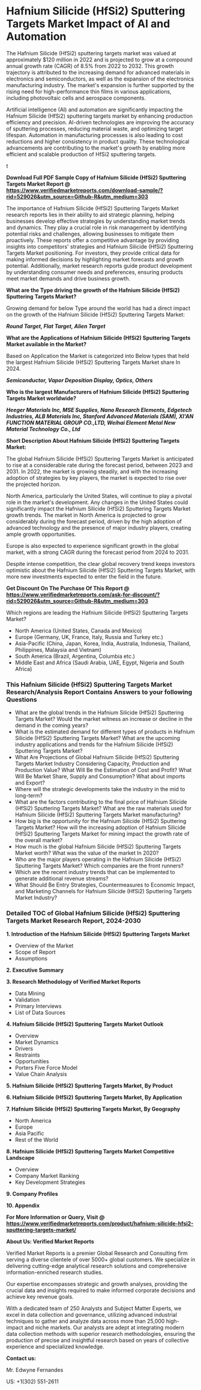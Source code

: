 <meta name="title" content="Global Hafnium Silicide (HfSi2) Sputtering Targets Market Impact of AI and Automation"><meta name="description" content="The Hafnium Silicide (HfSi2) sputtering targets market was valued at approximately $120 million in 2022 and is projected to grow at a compound annual growth rate (CAGR"><meta name="title" content="Hafnium Silicide (HfSi2) Sputtering Targets Market Size, Share, Scope, Trends, Growth, Opportunities, Analysis, Forecast"><h1>Hafnium Silicide (HfSi2) Sputtering Targets Market Impact of AI and Automation</h1><p>The Hafnium Silicide (HfSi2) sputtering targets market was valued at approximately $120 million in 2022 and is projected to grow at a compound annual growth rate (CAGR) of 8.5% from 2022 to 2032. This growth trajectory is attributed to the increasing demand for advanced materials in electronics and semiconductors, as well as the expansion of the electronics manufacturing industry. The market's expansion is further supported by the rising need for high-performance thin films in various applications, including photovoltaic cells and aerospace components.</p><p>Artificial intelligence (AI) and automation are significantly impacting the Hafnium Silicide (HfSi2) sputtering targets market by enhancing production efficiency and precision. AI-driven technologies are improving the accuracy of sputtering processes, reducing material waste, and optimizing target lifespan. Automation in manufacturing processes is also leading to cost reductions and higher consistency in product quality. These technological advancements are contributing to the market's growth by enabling more efficient and scalable production of HfSi2 sputtering targets.</p>t</p><p id="" class=""><strong>Download Full PDF Sample Copy of Hafnium Silicide (HfSi2) Sputtering Targets Market Report @ <a href="https://www.verifiedmarketreports.com/download-sample/?rid=529026&utm_source=Github-R&utm_medium=303" target="_blank">https://www.verifiedmarketreports.com/download-sample/?rid=529026&utm_source=Github-R&utm_medium=303</a></strong></p><p>The importance of&nbsp;Hafnium Silicide (HfSi2) Sputtering Targets Market research reports lies in their ability to aid strategic planning, helping businesses develop effective strategies by understanding market trends and dynamics. They play a crucial role in risk management by identifying potential risks and challenges, allowing businesses to mitigate them proactively. These reports offer a competitive advantage by providing insights into competitors' strategies and Hafnium Silicide (HfSi2) Sputtering Targets Market positioning. For investors, they provide critical data for making informed decisions by highlighting market forecasts and growth potential. Additionally, market research reports guide product development by understanding consumer needs and preferences, ensuring products meet market demands and drive business growth.</p><p><strong>What are the&nbsp;Type driving the growth of the Hafnium Silicide (HfSi2) Sputtering Targets Market?</strong></p><p id="" class="">Growing demand for below Type around the world has had a direct impact on the growth of the Hafnium Silicide (HfSi2) Sputtering Targets Market:</p><em><strong>Round Target, Flat Target, Alien Target</strong></em></p><strong>What are the&nbsp;Applications&nbsp;of Hafnium Silicide (HfSi2) Sputtering Targets Market available in the Market?</strong></p><p id="" class="">Based on Application the Market is categorized into Below types that held the largest Hafnium Silicide (HfSi2) Sputtering Targets Market share In 2024.</p><em><strong>Semiconductor, Vapor Deposition Display, Optics, Others</strong></em></p><strong>Who is the largest Manufacturers of Hafnium Silicide (HfSi2) Sputtering Targets Market worldwide?</strong></p><p><em><strong>Heeger Materials Inc, MSE Supplies, Nano Research Elements, Edgetech Industries, ALB Materials Inc, Stanford Advanced Materials (SAM), XI'AN FUNCTION MATERIAL GROUP CO.,LTD, Weihai Element Metal New Material Technology Co., Ltd</strong></em></p><p id="" class=""><strong>Short Description About Hafnium Silicide (HfSi2) Sputtering Targets Market:</strong></p><p>The global Hafnium Silicide (HfSi2) Sputtering Targets Market is anticipated to rise at a considerable rate during the forecast period, between 2023 and 2031. In 2022, the market is growing steadily, and with the increasing adoption of strategies by key players, the market is expected to rise over the projected horizon.</p><p>North America, particularly the United States, will continue to play a pivotal role in the market's development. Any changes in the United States could significantly impact the Hafnium Silicide (HfSi2) Sputtering Targets Market growth trends. The market in North America is projected to grow considerably during the forecast period, driven by the high adoption of advanced technology and the presence of major industry players, creating ample growth opportunities.</p><p>Europe is also expected to experience significant growth in the global market, with a strong CAGR during the forecast period from 2024 to 2031.</p><p>Despite intense competition, the clear global recovery trend keeps investors optimistic about the Hafnium Silicide (HfSi2) Sputtering Targets Market, with more new investments expected to enter the field in the future.</p><p id="" class=""><strong>Get Discount On The Purchase Of This Report @ <a href="https://www.verifiedmarketreports.com/ask-for-discount/?rid=529026&utm_source=Github-R&utm_medium=303" target="_blank">https://www.verifiedmarketreports.com/ask-for-discount/?rid=529026&utm_source=Github-R&utm_medium=303</a></strong></p>Which regions are leading the Hafnium Silicide (HfSi2) Sputtering Targets Market?</p><ul><li>North America (United States, Canada and Mexico)</li><li>Europe (Germany, UK, France, Italy, Russia and Turkey etc.)</li><li>Asia-Pacific (China, Japan, Korea, India, Australia, Indonesia, Thailand, Philippines, Malaysia and Vietnam)</li><li>South America (Brazil, Argentina, Columbia etc.)</li><li>Middle East and Africa (Saudi Arabia, UAE, Egypt, Nigeria and South Africa)</li></ul><h3 id="" class="">This Hafnium Silicide (HfSi2) Sputtering Targets Market Research/Analysis Report Contains Answers to your following Questions</h3><ul><li>What are the global trends in the Hafnium Silicide (HfSi2) Sputtering Targets Market? Would the market witness an increase or decline in the demand in the coming years?</li><li>What is the estimated demand for different types of products in Hafnium Silicide (HfSi2) Sputtering Targets Market? What are the upcoming industry applications and trends for the Hafnium Silicide (HfSi2) Sputtering Targets Market?</li><li>What Are Projections of Global Hafnium Silicide (HfSi2) Sputtering Targets Market Industry Considering Capacity, Production and Production Value? What Will Be the Estimation of Cost and Profit? What Will Be Market Share, Supply and Consumption? What about imports and Export?</li><li>Where will the strategic developments take the industry in the mid to long-term?</li><li>What are the factors contributing to the final price of Hafnium Silicide (HfSi2) Sputtering Targets Market? What are the raw materials used for Hafnium Silicide (HfSi2) Sputtering Targets Market manufacturing?</li><li>How big is the opportunity for the Hafnium Silicide (HfSi2) Sputtering Targets Market? How will the increasing adoption of Hafnium Silicide (HfSi2) Sputtering Targets Market for mining impact the growth rate of the overall market?</li><li>How much is the global Hafnium Silicide (HfSi2) Sputtering Targets Market worth? What was the value of the market In 2020?</li><li>Who are the major players operating in the Hafnium Silicide (HfSi2) Sputtering Targets Market? Which companies are the front runners?</li><li>Which are the recent industry trends that can be implemented to generate additional revenue streams?</li><li>What Should Be Entry Strategies, Countermeasures to Economic Impact, and Marketing Channels for Hafnium Silicide (HfSi2) Sputtering Targets Market Industry?</li></ul><h3 id="" class="">Detailed TOC of Global Hafnium Silicide (HfSi2) Sputtering Targets Market Research Report, 2024-2030</h3><p id="" class=""><strong>1. Introduction of the Hafnium Silicide (HfSi2) Sputtering Targets Market</strong></p><ul><li>Overview of the Market</li><li>Scope of Report</li><li>Assumptions</li></ul><p id="" class=""><strong>2. Executive Summary</strong></p><p id="" class=""><strong>3. Research Methodology of Verified Market Reports</strong></p><ul><li>Data Mining</li><li>Validation</li><li>Primary Interviews</li><li>List of Data Sources</li></ul><p id="" class=""><strong>4. Hafnium Silicide (HfSi2) Sputtering Targets Market Outlook</strong></p><ul><li>Overview</li><li>Market Dynamics</li><li>Drivers</li><li>Restraints</li><li>Opportunities</li><li>Porters Five Force Model</li><li>Value Chain Analysis</li></ul><p id="" class=""><strong>5. Hafnium Silicide (HfSi2) Sputtering Targets Market, By Product</strong></p><p id="" class=""><strong>6. Hafnium Silicide (HfSi2) Sputtering Targets Market, By Application</strong></p><p id="" class=""><strong>7. Hafnium Silicide (HfSi2) Sputtering Targets Market, By Geography</strong></p><ul><li>North America</li><li>Europe</li><li>Asia Pacific</li><li>Rest of the World</li></ul><p id="" class=""><strong>8. Hafnium Silicide (HfSi2) Sputtering Targets Market Competitive Landscape</strong></p><ul><li>Overview</li><li>Company Market Ranking</li><li>Key Development Strategies</li></ul><p id="" class=""><strong>9. Company Profiles</strong></p><p id="" class=""><strong>10. Appendix</strong></p><p id="" class=""><strong>For More Information or Query, Visit @ <a href="https://www.verifiedmarketreports.com/product/hafnium-silicide-hfsi2-sputtering-targets-market/" target="_blank">https://www.verifiedmarketreports.com/product/hafnium-silicide-hfsi2-sputtering-targets-market/</a></strong></p><p id="" class=""><strong>About Us: Verified Market Reports</strong></p><p id="" class="">Verified Market Reports is a premier Global Research and Consulting firm serving a diverse clientele of over 5000+ global customers. We specialize in delivering cutting-edge analytical research solutions and comprehensive information-enriched research studies.</p><p id="" class="">Our expertise encompasses strategic and growth analyses, providing the crucial data and insights required to make informed corporate decisions and achieve key revenue goals.</p><p id="" class="">With a dedicated team of 250 Analysts and Subject Matter Experts, we excel in data collection and governance, utilizing advanced industrial techniques to gather and analyze data across more than 25,000 high-impact and niche markets. Our analysts are adept at integrating modern data collection methods with superior research methodologies, ensuring the production of precise and insightful research based on years of collective experience and specialized knowledge.</p><p id="" class=""><strong>Contact us:</strong></p><p id="" class="">Mr. Edwyne Fernandes</p><p id="" class="">US: +1(302) 551-2611</p>